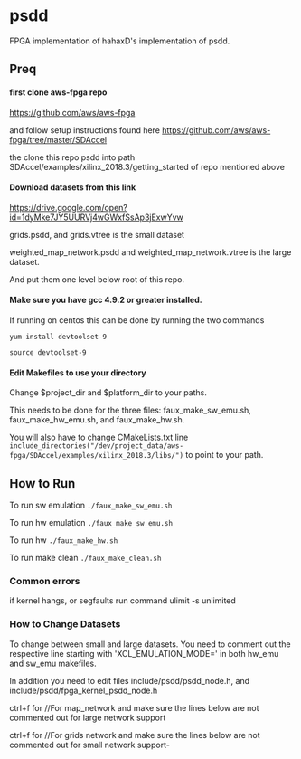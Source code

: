 # psdd
FPGA implementation of hahaxD's implementation of psdd.

## Preq

#### first clone aws-fpga repo
https://github.com/aws/aws-fpga

and follow setup instructions found here
https://github.com/aws/aws-fpga/tree/master/SDAccel

the clone this repo psdd into path SDAccel/examples/xilinx_2018.3/getting_started of repo mentioned above

#### Download datasets from this link
https://drive.google.com/open?id=1dyMke7JY5UURVj4wGWxfSsAp3jExwYvw

grids.psdd, and grids.vtree is the small dataset

weighted_map_network.psdd and weighted_map_network.vtree is the large dataset.

And put them one level below root of this repo.


#### Make sure you have gcc 4.9.2 or greater installed.

If running on centos this can be done by running the two commands

`yum install devtoolset-9`

`source devtoolset-9`

#### Edit Makefiles to use your directory
Change $project_dir and $platform_dir to your paths.

This needs to be done for the three files: faux_make_sw_emu.sh, faux_make_hw_emu.sh,
and faux_make_hw.sh.

You will also have to change CMakeLists.txt line
`include_directories("/dev/project_data/aws-fpga/SDAccel/examples/xilinx_2018.3/libs/")`
to point to your path.

## How to Run
To run sw emulation
`./faux_make_sw_emu.sh`

To run hw emulation
`./faux_make_sw_emu.sh`

To run hw
`./faux_make_hw.sh`

To run make clean
`./faux_make_clean.sh`

### Common errors
if kernel hangs, or segfaults run command
ulimit -s  unlimited

### How to Change Datasets
To change between small and large datasets. You need to comment out the respective
 line starting with 'XCL_EMULATION_MODE=' in both hw_emu and sw_emu makefiles.

In addition you need to edit files include/psdd/psdd_node.h, and include/psdd/fpga_kernel_psdd_node.h

ctrl+f for //For map_network and make sure the lines below are not commented out for large network support

ctrl+f for //For grids network and make sure the lines below are not commented out for small network support-
